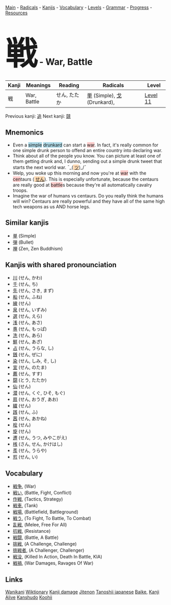 <style> bigfont {font-size: 100px}</style>
[Main](../README.md) -
[Radicals](../radicals.md) -
[Kanjis](../kanjis.md) -
[Vocabulary](../vocabulary.md) -
[Levels](../levels.md) -
[Grammar](../grammar.md) - 
[Progress](../progress.md) -
[Resources](../resources.md)
# <bigfont> 戦</bigfont> - War, Battle 

| Kanji | Meanings | Reading | Radicals | Level |
| --- | --- | --- | --- | --- |
| 戦 | War, Battle | せん, たたか | [単](../radicals/単.md) (Simple), [戈](../radicals/戈.md) (Drunkard),  | [Level 11](../levels/wk_level11.md) |

Previous kanji: [追](追.md) Next kanji: [競](競.md) 

## Mnemonics
 * Even a <span style="background-color:#ADD8E6"> simple</span> <span style="background-color:#ADD8E6"> drunkard</span> can start a <span style="background-color:#ffcccb"> war</span>. In fact, it's really common for one simple drunk person to offend an entire country into declaring war.
* Think about all of the people you know. You can picture at least one of them getting drunk and, I dunno, sending out a simple drunk tweet that starts the next world war. ¯\_(<span style="background-color:#fed8b1"> [ツ](https://jisho.org/search/ツ)</span>)_/¯
* Welp, you woke up this morning and now you're at <span style="background-color:#ffcccb"> war</span> with the <span style="background-color:#ffcccb"> cen</span>taurs (<span style="background-color:#fed8b1"> [せん](https://jisho.org/search/せん)</span>). This is especially unfortunate, because the centaurs are really good at <span style="background-color:#ffcccb"> battle</span>s because they're all automatically cavalry troops.
* Imagine the war of humans vs centaurs. Do you really think the humans will win? Centaurs are really powerful and they have all of the same high tech weapons as us AND horse legs.


## Similar kanjis
 * [単](単.md) (Simple)
* [弾](弾.md) (Bullet)
* [禅](禅.md) (Zen, Zen Buddhism)



## Kanjis with shared pronounciation
 * [川](川.md) (せん, かわ)
* [千](千.md) (せん, ち)
* [先](先.md) (せん, さき, まず)
* [船](船.md) (せん, ふね)
* [線](線.md) (せん)
* [泉](泉.md) (せん, いずみ)
* [選](選.md) (せん, えら)
* [浅](浅.md) (せん, あさ)
* [専](専.md) (せん, もっぱ)
* [洗](洗.md) (せん, あら)
* [鮮](鮮.md) (せん, あざ)
* [占](占.md) (せん, うらな, し)
* [銭](銭.md) (せん, ぜに)
* [染](染.md) (せん, しみ, そ, し)
* [宣](宣.md) (せん, のたま)
* [薦](薦.md) (せん, すす)
* [闘](闘.md) (とう, たたか)
* [仙](仙.md) (せん)
* [潜](潜.md) (せん, くぐ, ひそ, もぐ)
* [扇](扇.md) (せん, おうぎ, あお)
* [繊](繊.md) (せん)
* [践](践.md) (せん, ふ)
* [茜](茜.md) (せん, あかね)
* [栓](栓.md) (せん)
* [旋](旋.md) (せん)
* [遷](遷.md) (せん, うつ, みやこがえ)
* [桟](桟.md) (さん, せん, かけはし)
* [羨](羨.md) (せん, うらや)
* [煎](煎.md) (せん, い)



## Vocabulary
 * [戦争](../vocabulary/戦.md), (War)
* [戦い](../vocabulary/戦.md), (Battle, Fight, Conflict)
* [作戦](../vocabulary/戦.md), (Tactics, Strategy)
* [戦車](../vocabulary/戦.md), (Tank)
* [戦場](../vocabulary/戦.md), (Battlefield, Battleground)
* [戦う](../vocabulary/戦.md), (To Fight, To Battle, To Combat)
* [乱戦](../vocabulary/戦.md), (Melee, Free For All)
* [抗戦](../vocabulary/戦.md), (Resistance)
* [戦闘](../vocabulary/戦.md), (Battle, A Battle)
* [挑戦](../vocabulary/戦.md), (A Challenge, Challenge)
* [挑戦者](../vocabulary/戦.md), (A Challenger, Challenger)
* [戦没](../vocabulary/戦.md), (Killed In Action, Death In Battle, KIA)
* [戦禍](../vocabulary/戦.md), (War Damages, Ravages Of War)




## Links 


[Wanikani](https://www.wanikani.com/kanji/戦)
[Wiktionary](https://en.wiktionary.org/wiki/戦)
[Kanji damage](http://www.kanjidamage.com/kanji/search?utf8=✓&q=戦)
[Jitenon](https://jitenon.com/kanji/戦)
[Tanoshii japanese](https://www.tanoshiijapanese.com/dictionary/kanji.cfm?k=戦)
[Baike](https://baike.baidu.com/item/戦),
[Kanji Alive](https://app.kanjialive.com/戦)
[Kanshudo](https://www.kanshudo.com/searchmn?q=戦)
[Koohii](https://kanji.koohii.com/study/kanji/戦)
